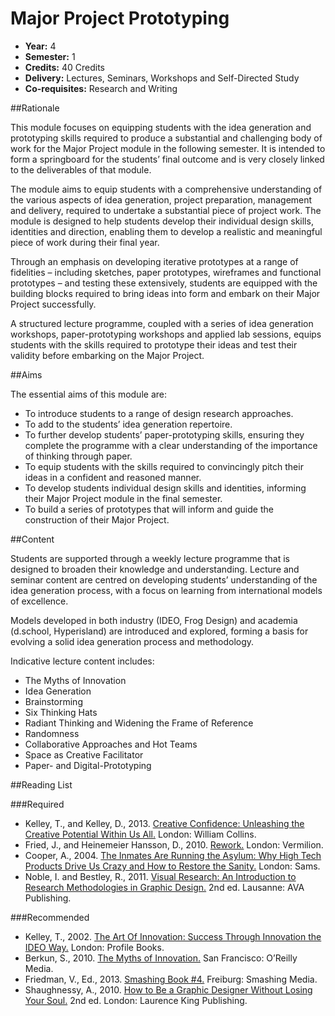 Major Project Prototyping
=========================

+ __Year:__ 4
+ __Semester:__ 1
+ __Credits:__ 40 Credits
+ __Delivery:__ Lectures, Seminars, Workshops and Self-Directed Study
+ __Co-requisites:__ Research and Writing


##Rationale

This module focuses on equipping students with the idea generation and prototyping skills required to produce a substantial and challenging body of work for the Major Project module in the following semester. It is intended to form a springboard for the students’ final outcome and is very closely linked to the deliverables of that module.

The module aims to equip students with a comprehensive understanding of the various aspects of idea generation, project preparation, management and delivery, required to undertake a substantial piece of project work. The module is designed to help students develop their individual design skills, identities and direction, enabling them to develop a realistic and meaningful piece of work during their final year.

Through an emphasis on developing iterative prototypes at a range of fidelities – including sketches, paper prototypes, wireframes and functional prototypes – and testing these extensively, students are equipped with the building blocks required to bring ideas into form and embark on their Major Project successfully. 

A structured lecture programme, coupled with a series of idea generation workshops, paper-prototyping workshops and applied lab sessions, equips students with the skills required to prototype their ideas and test their validity before embarking on the Major Project.


##Aims

The essential aims of this module are:

+ To introduce students to a range of design research approaches.
+ To add to the students’ idea generation repertoire.
+ To further develop students’ paper-prototyping skills, ensuring they complete the programme with a clear understanding of the importance of thinking through paper.
+ To equip students with the skills required to convincingly pitch their ideas in a confident and reasoned manner.
+ To develop students individual design skills and identities, informing their Major Project module in the final semester.
+ To build a series of prototypes that will inform and guide the construction of their Major Project.


##Content

Students are supported through a weekly lecture programme that is designed to broaden their knowledge and understanding. Lecture and seminar content are centred on developing students’ understanding of the idea generation process, with a focus on learning from international models of excellence.

Models developed in both industry (IDEO, Frog Design) and academia (d.school, Hyperisland) are introduced and explored, forming a basis for evolving a solid idea generation process and methodology.

Indicative lecture content includes:

+ The Myths of Innovation
+ Idea Generation
+ Brainstorming
+ Six Thinking Hats
+ Radiant Thinking and Widening the Frame of Reference
+ Randomness
+ Collaborative Approaches and Hot Teams
+ Space as Creative Facilitator
+ Paper- and Digital-Prototyping


##Reading List

###Required

+ Kelley, T., and Kelley, D., 2013. [Creative Confidence: Unleashing the Creative Potential Within Us All.](http://www.amazon.co.uk/exec/obidos/ASIN/0007517998/monographic-21) London: William Collins.
+ Fried, J., and Heinemeier Hansson, D., 2010. [Rework.](http://www.amazon.co.uk/exec/obidos/ASIN/0091929784/monographic-21) London: Vermilion.
+ Cooper, A., 2004. [The Inmates Are Running the Asylum: Why High Tech Products Drive Us Crazy and How to Restore the Sanity.](http://www.amazon.co.uk/exec/obidos/ASIN/0672326140/monographic-21) London: Sams.
+ Noble, I. and Bestley, R., 2011. [Visual Research: An Introduction to Research Methodologies in Graphic Design.](http://www.amazon.co.uk/exec/obidos/ASIN/2940411603/monographic-21) 2nd ed. Lausanne: AVA Publishing.


###Recommended

+ Kelley, T., 2002. [The Art Of Innovation: Success Through Innovation the IDEO Way.](http://www.amazon.co.uk/exec/obidos/ASIN/186197583X/monographic-21) London: Profile Books.
+ Berkun, S., 2010. [The Myths of Innovation.](http://www.amazon.co.uk/exec/obidos/ASIN/1449389627/monographic-21) San Francisco: O’Reilly Media.
+ Friedman, V., Ed., 2013. [Smashing Book #4.](http://www.smashingmagazine.com/smashing-book-4-new-perspectives/) Freiburg: Smashing Media.
+ Shaughnessy, A., 2010. [How to Be a Graphic Designer Without Losing Your Soul.](http://www.amazon.co.uk/exec/obidos/ASIN/1856697096/monographic-21) 2nd ed. London: Laurence King Publishing.
